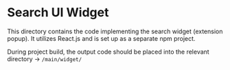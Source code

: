 # Search UI Widget
This directory contains the code implementing the search widget (extension popup). It utilizes React.js and is set up as a separate npm project.

During project build, the output code should be placed into the relevant directory -> `/main/widget/`